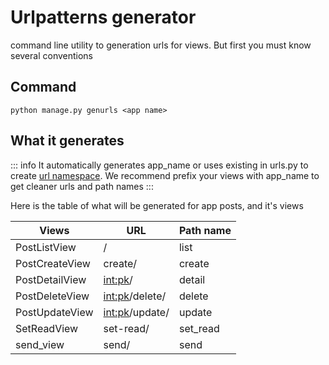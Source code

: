# Urlpatterns generator

command line utility to generation urls for views. 
But first you must know several conventions

## Command
``` 
python manage.py genurls <app name>
```

## What it generates
::: info
It automatically generates app_name or uses existing in urls.py to create 
[url namespace](https://docs.djangoproject.com/en/4.2/topics/http/urls/#reversing-namespaced-urls).
We recommend prefix your views with app_name to get cleaner urls and path names
:::

Here is the table of what will be generated for app posts, and it's views

| Views          | URL              | Path name |
| -------------- | ---------------- | --------- |
| PostListView   | /                | list      |
| PostCreateView | create/          | create    |
| PostDetailView | <int:pk>/        | detail    |
| PostDeleteView | <int:pk>/delete/ | delete    |
| PostUpdateView | <int:pk>/update/ | update    |
| SetReadView    | set-read/        | set_read  |
| send_view      | send/            | send      |


